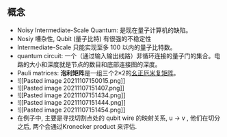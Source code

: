 ## 概念
- Noisy Intermediate-Scale Quantum: 是现在量子计算机的缺陷。
- Nosiy 嘈杂性, Qubit (量子比特) 有很强的不稳定性
- Intermediate-Scale 只能实现至多 100 以内的量子比特数。
- quantum circuit: 一个（通过输入输出线路）非循环连接的量子门的集合。电路的大小和深度就是节点的数目和底部连接图的深度。
- Pauli matrices: **泡利矩阵**是一组三个2×2的[幺正](https://zh.wikipedia.org/wiki/%E4%B9%88%E6%AD%A3%E7%9F%A9%E9%99%A3 "酉矩阵")[厄米](https://zh.wikipedia.org/wiki/%E5%8E%84%E7%B1%B3%E7%9F%A9%E9%98%B5 "厄米矩阵")[复](https://zh.wikipedia.org/wiki/%E5%A4%8D%E6%95%B0_(%E6%95%B0%E5%AD%A6) "复数 (数学)")[矩阵](https://zh.wikipedia.org/wiki/%E7%9F%A9%E9%99%A3 "矩阵")。
- ![[Pasted image 20211107150015.png]]
- ![[Pasted image 20211107151407.png]]
- ![[Pasted image 20211107151434.png]]
- ![[Pasted image 20211107151444.png]]
- ![[Pasted image 20211107151454.png]]
- 在例子中, 主要是寻找切割点处的 qubit wire 的映射关系, u -> v , 他们在切分之后, 两个会通过Kronecker product 来评估.